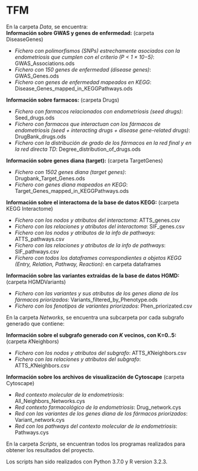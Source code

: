# TFM
En la carpeta *Data*, se encuentra:  
**Información sobre GWAS y genes de enfermedad:** (carpeta DiseaseGenes)
- *Fichero con polimorfismos (SNPs) estrechamente asociados con la endometriosis que cumplen con el criterio (P < 1 × 10−5)*: GWAS_Associations.ods
- *Fichero con 150 genes de enfermedad (disease genes)*: GWAS_Genes.ods
- *Fichero con genes de enfermedad mapeados en KEGG*: Disease_Genes_mapped_in_KEGGPathways.ods

**Información sobre farmacos:** (carpeta Drugs)
- *Fichero con farmacos relacionados con endometriosis (seed drugs)*: Seed_drugs.ods
- *Fichero con farmacos que interactuan con los fármacos de endometriosis (seed + interacting drugs + disease gene-related drugs)*: DrugBank_drugs.ods
- *Fichero con la distribución de grado de los fármacos en la red final y en la red directa TD*: Degree_distribution_of_drugs.ods

**Información sobre genes diana (target):** (carpeta TargetGenes)
- *Fichero con 1502 genes diana (target genes)*: Drugbank_Target_Genes.ods
- *Fichero con genes diana mapeados en KEGG*: Target_Genes_mapped_in_KEGGPathways.ods

**Información sobre el interactoma de la base de datos KEGG:** (carpeta KEGG Interactome)
- *Fichero con los nodos y atributos del interactoma*: ATTS_genes.csv
- *Fichero con las relaciones y atributos del interactoma*: SIF_genes.csv
- *Fichero con los nodos y atributos de la info de pathways*: ATTS_pathways.csv
- *Fichero con las relaciones y atributos de la info de pathways*: SIF_pathways.csv
- *Fichero con todos los dataframes correspondientes a objetos KEGG (Entry, Relation, Pathway, Reaction)*: en carpeta dataframes

**Información sobre las variantes extraidas de la base de datos HGMD:** (carpeta HGMDVariants)
- *Fichero con las variantes y sus atributos de los genes diana de los fármacos priorizados*: Variants_filtered_by_Phenotype.ods
- *Fichero con los fenotipos de variantes priorizados*: Phen_priorizated.csv

En la carpeta *Networks*, se encuentra una subcarpeta por cada subgrafo generado que contiene:

**Información sobre el subgrafo generado con *K* vecinos, con K=0..5:** (carpeta *K*Neighbors)
- *Fichero con los nodos y atributos del subgrafo*: ATTS_*K*Neighbors.csv
- *Fichero con las relaciones y atributos del subgrafo*: ATTS_*K*Neighbors.csv

**Información sobre los archivos de visualización de Cytoscape** (carpeta Cytoscape)
- *Red contexto molecular de la endometriosis*: All_Neighbors_Networks.cys
- *Red contexto farmacológico de la endometriosis*: Drug_network.cys
- *Red con las variantes de los genes diana de los fármacos priorizados*: Variant_network.cys
- *Red con los pathways del contexto molecular de la endometriosis*: Pathways.cys

En la carpeta *Scripts*, se encuentran todos los programas realizados para obtener los resultados del proyecto.  

Los scripts han sido realizados con Python 3.7.0 y R version 3.2.3.
